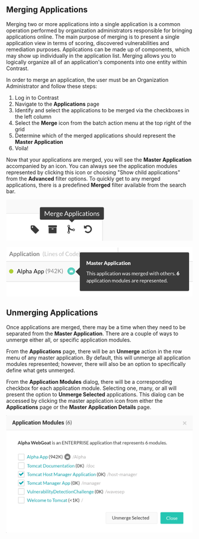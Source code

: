 <!--
title: "Merging and Unmerging Applications"
description: "Overview of application merging and unmerging"
tags: "TeamServer user application manage merging"
-->

## Merging Applications
Merging two or more applications into a single application is a common operation performed by organization administrators responsible for bringing applications online. The main purpose of merging is to present a single application view in terms of scoring, discovered vulnerabilities and remediation purposes. Applications can be made up of components, which may show up individually in the application list. Merging allows you to logically organize all of an application's components into one entity within Contrast.


In order to merge an application, the user must be an Organization Administrator and follow these steps:

1. Log in to Contrast
2. Navigate to the **Applications** page
3. Identify and select the applications to be merged via the checkboxes in the left column
4. Select the **Merge** icon from the batch action menu at the top right of the grid
5. Determine which of the merged applications should represent the **Master Application**
6. Voila!  

Now that your applications are merged, you will see the **Master Application** accompanied by an icon. You can always see the application modules represented by clicking this icon or choosing "Show child applications" from the **Advanced** filter options. To quickly get to any merged applications, there is a predefined **Merged** filter available from the search bar.

<a href="assets/images/Merged_App.png" rel="lightbox" title="Merge Applications Action"><img class="thumbnail" src="assets/images/Merged_App.png"/></a>

<a href="assets/images/Merged_App_Tooltip.png" rel="lightbox" title="Example of a Merged Application"><img class="thumbnail" src="assets/images/Merged_App_Tooltip.png"/></a>


## Unmerging Applications
Once applications are merged, there may be a time when they need to be separated from the **Master Application**. There are a couple of ways to unmerge either all, or specific application modules. 

From the **Applications** page, there will be an **Unmerge** action in the row menu of any master application. By default, this will unmerge all application modules represented; however, there will also be an option to specifically define what gets unmerged.

From the **Application Modules** dialog, there will be a corresponding checkbox for each application module. Selecting one, many, or all will present the option to **Unmerge Selected** applications. This dialog can be accessed by clicking the master application icon from either the **Applications** page or the **Master Application Details** page.


<a href="assets/images/App_Mappings.png" rel="lightbox" title="Unmerging A Master Application"><img class="thumbnail" src="assets/images/App_Mappings.png"/></a>
